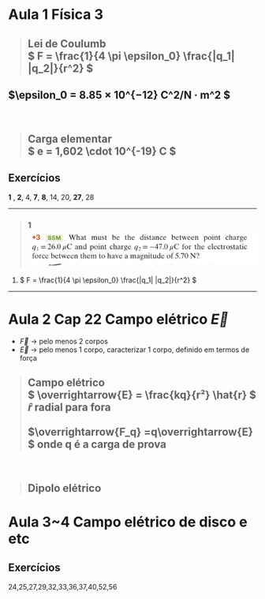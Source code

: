 # Aula 1 Física 3

>## Lei de Coulumb <br> $ F = \frac{1}{4 \pi \epsilon_0} \frac{|q_1| |q_2|}{r^2} $

$\epsilon_0 =  8.85 × 10^{−12} C^2/N · m^2 $
---

<br>

>## Carga elementar <br> $ e = 1,602 \cdot 10^{-19} C $

## Exercícios 
**1** , **2**, 4, **7**, **8**, 14, 20, **27**, 28

---
>### 1 ![alt text](1.jpg)

1. $ F = \frac{1}{4 \pi \epsilon_0} \frac{|q_1| |q_2|}{r^2} $


---
# Aula 2 Cap 22 Campo elétrico $\overrightarrow{E}$

- $\overrightarrow{F}$ &rarr; pelo menos 2 corpos
- $\overrightarrow{E}$ &rarr; pelo menos 1 corpo, caracterizar 1 corpo, definido em termos de força
> ## Campo elétrico <br> $ \overrightarrow{E} = \frac{kq}{r²}  \hat{r} $ <br> $\hat{r}$ radial para fora <br> <br> $\overrightarrow{F_q} =q\overrightarrow{E} $ onde q é a carga de prova

<br>

> ## Dipolo elétrico 

# Aula 3~4 Campo elétrico de disco e etc
 
## Exercícios 
24,25,27,29,32,33,36,37,40,52,56